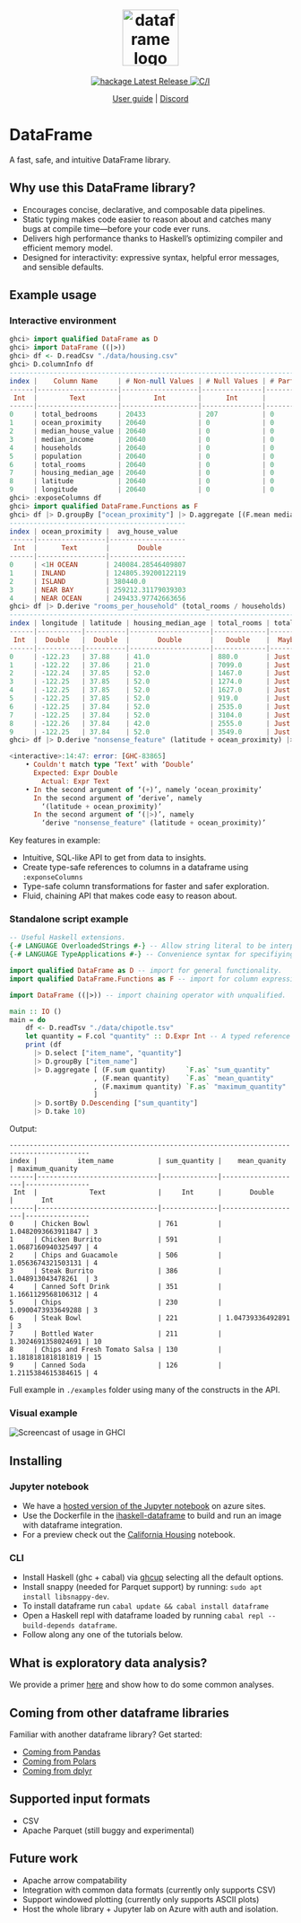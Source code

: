 <h1 align="center">
  <a href="https://dataframe.readthedocs.io/en/latest/">
    <img width="100" height="100" src="https://raw.githubusercontent.com/mchav/dataframe/master/docs/_static/haskell-logo.svg" alt="dataframe logo">
  </a>
</h1>

<div align="center">
  <a href="https://hackage.haskell.org/package/dataframe-0.2.0.2">
    <img src="https://img.shields.io/hackage/v/dataframe" alt="hackage Latest Release"/>
  </a>
  <a href="https://github.com/mchav/dataframe/actions/workflows/haskel-ci.yml">
    <img src="https://github.com/mchav/dataframe/actions/workflows/haskell-ci.yml/badge.svg" alt="C/I"/>
  </a>
</div>

<p align="center">
  <a href="https://dataframe.readthedocs.io/en/latest/">User guide</a>
  |
  <a href="https://discord.gg/XJE5wKT2kb">Discord</a>
</p>

# DataFrame

A fast, safe, and intuitive DataFrame library.

## Why use this DataFrame library?

* Encourages concise, declarative, and composable data pipelines.
* Static typing makes code easier to reason about and catches many bugs at compile time—before your code ever runs.
* Delivers high performance thanks to Haskell’s optimizing compiler and efficient memory model.
* Designed for interactivity: expressive syntax, helpful error messages, and sensible defaults.

## Example usage

### Interactive environment
```haskell
ghci> import qualified DataFrame as D
ghci> import DataFrame ((|>))
ghci> df <- D.readCsv "./data/housing.csv"
ghci> D.columnInfo df
--------------------------------------------------------------------------------------------------------------------
index |    Column Name     | # Non-null Values | # Null Values | # Partially parsed | # Unique Values |     Type    
------|--------------------|-------------------|---------------|--------------------|-----------------|-------------
 Int  |        Text        |        Int        |      Int      |        Int         |       Int       |     Text    
------|--------------------|-------------------|---------------|--------------------|-----------------|-------------
0     | total_bedrooms     | 20433             | 207           | 0                  | 1924            | Maybe Double
1     | ocean_proximity    | 20640             | 0             | 0                  | 5               | Text        
2     | median_house_value | 20640             | 0             | 0                  | 3842            | Double      
3     | median_income      | 20640             | 0             | 0                  | 12928           | Double      
4     | households         | 20640             | 0             | 0                  | 1815            | Double      
5     | population         | 20640             | 0             | 0                  | 3888            | Double      
6     | total_rooms        | 20640             | 0             | 0                  | 5926            | Double      
7     | housing_median_age | 20640             | 0             | 0                  | 52              | Double      
8     | latitude           | 20640             | 0             | 0                  | 862             | Double      
9     | longitude          | 20640             | 0             | 0                  | 844             | Double
ghci> :exposeColumns df
ghci> import qualified DataFrame.Functions as F
ghci> df |> D.groupBy ["ocean_proximity"] |> D.aggregate [(F.mean median_house_value) `F.as` "avg_house_value" ]
--------------------------------------------
index | ocean_proximity |  avg_house_value  
------|-----------------|-------------------
 Int  |      Text       |       Double      
------|-----------------|-------------------
0     | <1H OCEAN       | 240084.28546409807
1     | INLAND          | 124805.39200122119
2     | ISLAND          | 380440.0          
3     | NEAR BAY        | 259212.31179039303
4     | NEAR OCEAN      | 249433.97742663656
ghci> df |> D.derive "rooms_per_household" (total_rooms / households) |> D.take 10
--------------------------------------------------------------------------------------------------------------------------------------------------------------------------------------------
index | longitude | latitude | housing_median_age | total_rooms | total_bedrooms | population | households |   median_income    | median_house_value | ocean_proximity | rooms_per_household
------|-----------|----------|--------------------|-------------|----------------|------------|------------|--------------------|--------------------|-----------------|--------------------
 Int  |  Double   |  Double  |       Double       |   Double    |  Maybe Double  |   Double   |   Double   |       Double       |       Double       |      Text       |       Double       
------|-----------|----------|--------------------|-------------|----------------|------------|------------|--------------------|--------------------|-----------------|--------------------
0     | -122.23   | 37.88    | 41.0               | 880.0       | Just 129.0     | 322.0      | 126.0      | 8.3252             | 452600.0           | NEAR BAY        | 6.984126984126984  
1     | -122.22   | 37.86    | 21.0               | 7099.0      | Just 1106.0    | 2401.0     | 1138.0     | 8.3014             | 358500.0           | NEAR BAY        | 6.238137082601054  
2     | -122.24   | 37.85    | 52.0               | 1467.0      | Just 190.0     | 496.0      | 177.0      | 7.2574             | 352100.0           | NEAR BAY        | 8.288135593220339  
3     | -122.25   | 37.85    | 52.0               | 1274.0      | Just 235.0     | 558.0      | 219.0      | 5.6431000000000004 | 341300.0           | NEAR BAY        | 5.8173515981735155 
4     | -122.25   | 37.85    | 52.0               | 1627.0      | Just 280.0     | 565.0      | 259.0      | 3.8462             | 342200.0           | NEAR BAY        | 6.281853281853282  
5     | -122.25   | 37.85    | 52.0               | 919.0       | Just 213.0     | 413.0      | 193.0      | 4.0368             | 269700.0           | NEAR BAY        | 4.761658031088083  
6     | -122.25   | 37.84    | 52.0               | 2535.0      | Just 489.0     | 1094.0     | 514.0      | 3.6591             | 299200.0           | NEAR BAY        | 4.9319066147859925 
7     | -122.25   | 37.84    | 52.0               | 3104.0      | Just 687.0     | 1157.0     | 647.0      | 3.12               | 241400.0           | NEAR BAY        | 4.797527047913447  
8     | -122.26   | 37.84    | 42.0               | 2555.0      | Just 665.0     | 1206.0     | 595.0      | 2.0804             | 226700.0           | NEAR BAY        | 4.294117647058823  
9     | -122.25   | 37.84    | 52.0               | 3549.0      | Just 707.0     | 1551.0     | 714.0      | 3.6912000000000003 | 261100.0           | NEAR BAY        | 4.970588235294118
ghci> df |> D.derive "nonsense_feature" (latitude + ocean_proximity) |> D.take 10

<interactive>:14:47: error: [GHC-83865]
    • Couldn't match type ‘Text’ with ‘Double’
      Expected: Expr Double
        Actual: Expr Text
    • In the second argument of ‘(+)’, namely ‘ocean_proximity’
      In the second argument of ‘derive’, namely
        ‘(latitude + ocean_proximity)’
      In the second argument of ‘(|>)’, namely
        ‘derive "nonsense_feature" (latitude + ocean_proximity)’
```

Key features in example:
* Intuitive, SQL-like API to get from data to insights.
* Create type-safe references to columns in a dataframe using `:exponseColumns`
* Type-safe column transformations for faster and safer exploration.
* Fluid, chaining API that makes code easy to reason about.

### Standalone script example
```haskell
-- Useful Haskell extensions.
{-# LANGUAGE OverloadedStrings #-} -- Allow string literal to be interpreted as any other string type.
{-# LANGUAGE TypeApplications #-} -- Convenience syntax for specifiying the type `sum a b :: Int` vs `sum @Int a b'. 

import qualified DataFrame as D -- import for general functionality.
import qualified DataFrame.Functions as F -- import for column expressions.

import DataFrame ((|>)) -- import chaining operator with unqualified.

main :: IO ()
main = do
    df <- D.readTsv "./data/chipotle.tsv"
    let quantity = F.col "quantity" :: D.Expr Int -- A typed reference to a column.
    print (df
      |> D.select ["item_name", "quantity"]
      |> D.groupBy ["item_name"]
      |> D.aggregate [ (F.sum quantity)     `F.as` "sum_quantity"
                     , (F.mean quantity)    `F.as` "mean_quantity"
                     , (F.maximum quantity) `F.as` "maximum_quantity"
                     ]
      |> D.sortBy D.Descending ["sum_quantity"]
      |> D.take 10)

```

Output:

```
------------------------------------------------------------------------------------------
index |          item_name           | sum_quantity |    mean_quanity    | maximum_quanity
------|------------------------------|--------------|--------------------|----------------
 Int  |             Text             |     Int      |       Double       |       Int      
------|------------------------------|--------------|--------------------|----------------
0     | Chicken Bowl                 | 761          | 1.0482093663911847 | 3              
1     | Chicken Burrito              | 591          | 1.0687160940325497 | 4              
2     | Chips and Guacamole          | 506          | 1.0563674321503131 | 4              
3     | Steak Burrito                | 386          | 1.048913043478261  | 3              
4     | Canned Soft Drink            | 351          | 1.1661129568106312 | 4              
5     | Chips                        | 230          | 1.0900473933649288 | 3              
6     | Steak Bowl                   | 221          | 1.04739336492891   | 3              
7     | Bottled Water                | 211          | 1.3024691358024691 | 10             
8     | Chips and Fresh Tomato Salsa | 130          | 1.1818181818181819 | 15             
9     | Canned Soda                  | 126          | 1.2115384615384615 | 4 
```

Full example in `./examples` folder using many of the constructs in the API.

### Visual example
![Screencast of usage in GHCI](./static/example.gif)

## Installing

### Jupyter notebook
* We have a [hosted version of the Jupyter notebook](https://ihaskell-dataframe-crf7g5fvcpahdegz.westus2-01.azurewebsites.net/lab/) on azure sites.
* Use the Dockerfile in the [ihaskell-dataframe](https://github.com/mchav/ihaskell-dataframe) to build and run an image with dataframe integration.
* For a preview check out the [California Housing](https://ihaskell-dataframe-crf7g5fvcpahdegz.westus2-01.azurewebsites.net/lab/tree/California%20Housing.ipynb) notebook.

### CLI
* Install Haskell (ghc + cabal) via [ghcup](https://www.haskell.org/ghcup/install/) selecting all the default options.
* Install snappy (needed for Parquet support) by running: `sudo apt install libsnappy-dev`.
* To install dataframe run `cabal update && cabal install dataframe`
* Open a Haskell repl with dataframe loaded by running `cabal repl --build-depends dataframe`.
* Follow along any one of the tutorials below.


## What is exploratory data analysis?
We provide a primer [here](https://github.com/mchav/dataframe/blob/main/docs/exploratory_data_analysis_primer.md) and show how to do some common analyses.

## Coming from other dataframe libraries
Familiar with another dataframe library? Get started:
* [Coming from Pandas](https://github.com/mchav/dataframe/blob/main/docs/coming_from_pandas.md)
* [Coming from Polars](https://github.com/mchav/dataframe/blob/main/docs/coming_from_polars.md)
* [Coming from dplyr](https://github.com/mchav/dataframe/blob/main/docs/coming_from_dplyr.md)

## Supported input formats
* CSV
* Apache Parquet (still buggy and experimental)

## Future work
* Apache arrow compatability
* Integration with common data formats (currently only supports CSV)
* Support windowed plotting (currently only supports ASCII plots)
* Host the whole library + Jupyter lab on Azure with auth and isolation.
